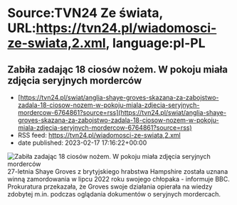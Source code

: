 # Source:TVN24 Ze świata, URL:https://tvn24.pl/wiadomosci-ze-swiata,2.xml, language:pl-PL

## Zabiła zadając 18 ciosów nożem. W pokoju miała zdjęcia seryjnych morderców
 - [https://tvn24.pl/swiat/anglia-shaye-groves-skazana-za-zabojstwo-zadala-18-ciosow-nozem-w-pokoju-miala-zdjecia-seryjnych-mordercow-6764861?source=rss](https://tvn24.pl/swiat/anglia-shaye-groves-skazana-za-zabojstwo-zadala-18-ciosow-nozem-w-pokoju-miala-zdjecia-seryjnych-mordercow-6764861?source=rss)
 - RSS feed: https://tvn24.pl/wiadomosci-ze-swiata,2.xml
 - date published: 2023-02-17 17:16:22+00:00

<img alt="Zabiła zadając 18 ciosów nożem. W pokoju miała zdjęcia seryjnych morderców" src="https://tvn24.pl/najnowsze/cdn-zdjecie-cwm034-27-letnia-shaye-groves-6764856/alternates/LANDSCAPE_1280" />
    27-letnia Shaye Groves z brytyjskiego hrabstwa Hampshire została uznana winną zamordowania w lipcu 2022 roku swojego chłopaka - informuje BBC. Prokuratura przekazała, że Groves swoje działania opierała na wiedzy zdobytej m.in. podczas oglądania dokumentów o seryjnych mordercach.


